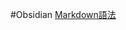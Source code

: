 #Obsidian
[Markdown語法](https://hackmd.io/@eMP9zQQ0Qt6I8Uqp2Vqy6w/SyiOheL5N/%2FBVqowKshRH246Q7UDyodFA?type=book#%E4%B8%BB%E6%A8%99%E9%A1%8C)


